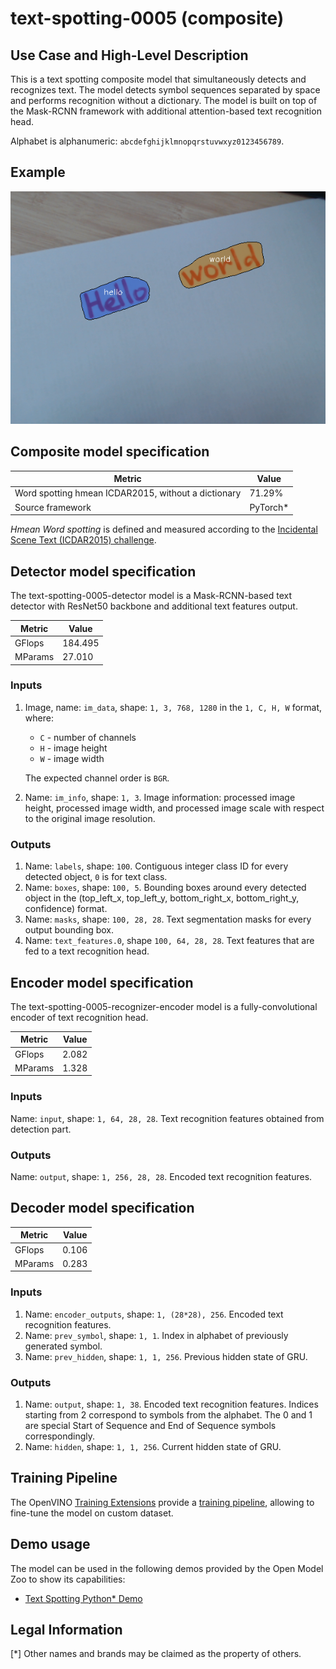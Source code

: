 # text-spotting-0005 (composite)

## Use Case and High-Level Description

This is a text spotting composite model that simultaneously detects and
recognizes text. The model detects symbol sequences separated by space and performs
recognition without a dictionary. The model is built on top of the Mask-RCNN
framework with additional attention-based text recognition head.

Alphabet is alphanumeric: `abcdefghijklmnopqrstuvwxyz0123456789`.

## Example

![](./assets/text-spotting-0005.png)

## Composite model specification

| Metric                                              | Value     |
|-----------------------------------------------------|-----------|
| Word spotting hmean ICDAR2015, without a dictionary | 71.29%    |
| Source framework                                    | PyTorch\* |

*Hmean Word spotting* is defined and measured according to the
[Incidental Scene Text (ICDAR2015) challenge](https://rrc.cvc.uab.es/?ch=4&com=introduction).

## Detector model specification

The text-spotting-0005-detector model is a Mask-RCNN-based text detector with ResNet50 backbone and additional text features output.

| Metric                                        | Value     |
|-----------------------------------------------|-----------|
| GFlops                                        | 184.495   |
| MParams                                       | 27.010    |

### Inputs

1. Image, name: `im_data`, shape: `1, 3, 768, 1280` in the `1, C, H, W` format, where:

    - `C` - number of channels
    - `H` - image height
    - `W` - image width

    The expected channel order is `BGR`.

2. Name: `im_info`, shape: `1, 3`. Image information: processed image height,
   processed image width, and processed image scale with respect to the original image resolution.

### Outputs

1. Name: `labels`, shape: `100`. Contiguous integer class ID for every
   detected object, `0` is for text class.
2. Name: `boxes`, shape: `100, 5`. Bounding boxes around every detected object
   in the (top_left_x, top_left_y, bottom_right_x, bottom_right_y, confidence) format.
3. Name: `masks`, shape: `100, 28, 28`. Text segmentation masks for every output bounding box.
4. Name: `text_features.0`, shape `100, 64, 28, 28`. Text features that are fed to a text recognition head.

## Encoder model specification

The text-spotting-0005-recognizer-encoder model is a fully-convolutional encoder of text recognition head.

| Metric                                        | Value     |
|-----------------------------------------------|-----------|
| GFlops                                        | 2.082     |
| MParams                                       | 1.328     |

### Inputs

Name: `input`, shape: `1, 64, 28, 28`. Text recognition features obtained from detection part.

### Outputs

Name: `output`, shape: `1, 256, 28, 28`. Encoded text recognition features.

## Decoder model specification

| Metric                                        | Value     |
|-----------------------------------------------|-----------|
| GFlops                                        | 0.106     |
| MParams                                       | 0.283     |

### Inputs

1. Name: `encoder_outputs`, shape: `1, (28*28), 256`. Encoded text recognition features.
2. Name: `prev_symbol`, shape: `1, 1`. Index in alphabet of previously generated symbol.
3. Name: `prev_hidden`, shape: `1, 1, 256`. Previous hidden state of GRU.

### Outputs

1. Name: `output`, shape: `1, 38`. Encoded text recognition features. Indices starting from 2 correspond to symbols from the
alphabet. The 0 and 1 are special Start of Sequence and End of Sequence symbols correspondingly.
2. Name: `hidden`, shape: `1, 1, 256`. Current hidden state of GRU.

## Training Pipeline

The OpenVINO [Training Extensions](https://github.com/openvinotoolkit/training_extensions/blob/misc/README.md) provide a [training pipeline](https://github.com/openvinotoolkit/training_extensions/blob/misc/models/text_spotting/model_templates/alphanumeric-text-spotting/readme.md), allowing to fine-tune the model on custom dataset.

## Demo usage

The model can be used in the following demos provided by the Open Model Zoo to show its capabilities:

* [Text Spotting Python\* Demo](../../../demos/text_spotting_demo/python/README.md)

## Legal Information

[*] Other names and brands may be claimed as the property of others.
